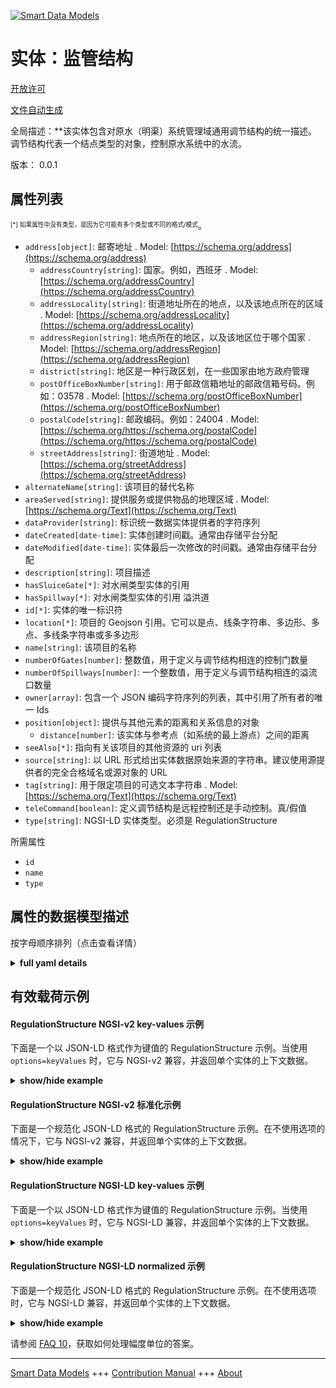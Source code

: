 <!-- 10-Header -->    
[![Smart Data Models](https://smartdatamodels.org/wp-content/uploads/2022/01/SmartDataModels_logo.png "Logo")](https://smartdatamodels.org)    
实体：监管结构    
=======<!-- /10-Header -->    
<!-- 15-License -->    
[开放许可](https://github.com/smart-data-models//dataModel.OpenChannelManagement/blob/master/RegulationStructure/LICENSE.md)    
[文件自动生成](https://docs.google.com/presentation/d/e/2PACX-1vTs-Ng5dIAwkg91oTTUdt8ua7woBXhPnwavZ0FxgR8BsAI_Ek3C5q97Nd94HS8KhP-r_quD4H0fgyt3/pub?start=false&loop=false&delayms=3000#slide=id.gb715ace035_0_60)    
<!-- /15-License -->    
<!-- 20-Description -->    
全局描述：**该实体包含对原水（明渠）系统管理域通用调节结构的统一描述。调节结构代表一个结点类型的对象，控制原水系统中的水流。    
版本： 0.0.1    
<!-- /20-Description -->    
<!-- 30-PropertiesList -->    
## 属性列表    
<sup><sub>[*] 如果属性中没有类型，是因为它可能有多个类型或不同的格式/模式</sub></sup>。    
- `address[object]`: 邮寄地址  . Model: [https://schema.org/address](https://schema.org/address)	- `addressCountry[string]`: 国家。例如，西班牙  . Model: [https://schema.org/addressCountry](https://schema.org/addressCountry)    
	- `addressLocality[string]`: 街道地址所在的地点，以及该地点所在的区域  . Model: [https://schema.org/addressLocality](https://schema.org/addressLocality)    
	- `addressRegion[string]`: 地点所在的地区，以及该地区位于哪个国家  . Model: [https://schema.org/addressRegion](https://schema.org/addressRegion)    
	- `district[string]`: 地区是一种行政区划，在一些国家由地方政府管理      
	- `postOfficeBoxNumber[string]`: 用于邮政信箱地址的邮政信箱号码。例如：03578  . Model: [https://schema.org/postOfficeBoxNumber](https://schema.org/postOfficeBoxNumber)    
	- `postalCode[string]`: 邮政编码。例如：24004  . Model: [https://schema.org/https://schema.org/postalCode](https://schema.org/https://schema.org/postalCode)    
	- `streetAddress[string]`: 街道地址  . Model: [https://schema.org/streetAddress](https://schema.org/streetAddress)    
- `alternateName[string]`: 该项目的替代名称  - `areaServed[string]`: 提供服务或提供物品的地理区域  . Model: [https://schema.org/Text](https://schema.org/Text)- `dataProvider[string]`: 标识统一数据实体提供者的字符序列  - `dateCreated[date-time]`: 实体创建时间戳。通常由存储平台分配  - `dateModified[date-time]`: 实体最后一次修改的时间戳。通常由存储平台分配  - `description[string]`: 项目描述  - `hasSluiceGate[*]`: 对水闸类型实体的引用  - `hasSpillway[*]`: 对水闸类型实体的引用 溢洪道  - `id[*]`: 实体的唯一标识符  - `location[*]`: 项目的 Geojson 引用。它可以是点、线条字符串、多边形、多点、多线条字符串或多多边形  - `name[string]`: 该项目的名称  - `numberOfGates[number]`: 整数值，用于定义与调节结构相连的控制门数量  - `numberOfSpillways[number]`: 一个整数值，用于定义与调节结构相连的溢流口数量  - `owner[array]`: 包含一个 JSON 编码字符序列的列表，其中引用了所有者的唯一 Ids  - `position[object]`: 提供与其他元素的距离和关系信息的对象  	- `distance[number]`: 该实体与参考点（如系统的最上游点）之间的距离      
- `seeAlso[*]`: 指向有关该项目的其他资源的 uri 列表  - `source[string]`: 以 URL 形式给出实体数据原始来源的字符串。建议使用源提供者的完全合格域名或源对象的 URL  - `tag[string]`: 用于限定项目的可选文本字符串  . Model: [https://schema.org/Text](https://schema.org/Text)- `teleCommand[boolean]`: 定义调节结构是远程控制还是手动控制。真/假值  - `type[string]`: NGSI-LD 实体类型。必须是 RegulationStructure  <!-- /30-PropertiesList -->    
<!-- 35-RequiredProperties -->    
所需属性    
- `id`  - `name`  - `type`  <!-- /35-RequiredProperties -->    
<!-- 40-RequiredProperties -->    
<!-- /40-RequiredProperties -->    
<!-- 50-DataModelHeader -->    
## 属性的数据模型描述    
按字母顺序排列（点击查看详情）    
<!-- /50-DataModelHeader -->    
<!-- 60-ModelYaml -->    
<details><summary><strong>full yaml details</strong></summary>      
```yaml    
RegulationStructure:      
  description: 'This entity contains a harmonised description of a generic Regulation Structure made for Raw-Water (Open Channels) System Management domain. Regulation structure represents a junction-type object, controlling the water flow in the raw-water system.'      
  properties:      
    address:      
      description: The mailing address      
      properties:      
        addressCountry:      
          description: 'The country. For example, Spain'      
          type: string      
          x-ngsi:      
            model: https://schema.org/addressCountry      
            type: Property      
        addressLocality:      
          description: 'The locality in which the street address is, and which is in the region'      
          type: string      
          x-ngsi:      
            model: https://schema.org/addressLocality      
            type: Property      
        addressRegion:      
          description: 'The region in which the locality is, and which is in the country'      
          type: string      
          x-ngsi:      
            model: https://schema.org/addressRegion      
            type: Property      
        district:      
          description: 'A district is a type of administrative division that, in some countries, is managed by the local government'      
          type: string      
          x-ngsi:      
            type: Property      
        postOfficeBoxNumber:      
          description: 'The post office box number for PO box addresses. For example, 03578'      
          type: string      
          x-ngsi:      
            model: https://schema.org/postOfficeBoxNumber      
            type: Property      
        postalCode:      
          description: 'The postal code. For example, 24004'      
          type: string      
          x-ngsi:      
            model: https://schema.org/https://schema.org/postalCode      
            type: Property      
        streetAddress:      
          description: The street address      
          type: string      
          x-ngsi:      
            model: https://schema.org/streetAddress      
            type: Property      
        streetNr:      
          description: Number identifying a specific property on a public street      
          type: string      
          x-ngsi:      
            type: Property      
      type: object      
      x-ngsi:      
        model: https://schema.org/address      
        type: Property      
    alternateName:      
      description: An alternative name for this item      
      type: string      
      x-ngsi:      
        type: Property      
    areaServed:      
      description: The geographic area where a service or offered item is provided      
      type: string      
      x-ngsi:      
        model: https://schema.org/Text      
        type: Property      
    dataProvider:      
      description: A sequence of characters identifying the provider of the harmonised data entity      
      type: string      
      x-ngsi:      
        type: Property      
    dateCreated:      
      description: Entity creation timestamp. This will usually be allocated by the storage platform      
      format: date-time      
      type: string      
      x-ngsi:      
        type: Property      
    dateModified:      
      description: Timestamp of the last modification of the entity. This will usually be allocated by the storage platform      
      format: date-time      
      type: string      
      x-ngsi:      
        type: Property      
    description:      
      description: A description of this item      
      type: string      
      x-ngsi:      
        type: Property      
    hasSluiceGate:      
      anyOf:      
        - description: Identifier format of any NGSI entity      
          maxLength: 256      
          minLength: 1      
          pattern: ^[\w\-\.\{\}\$\+\*\[\]`|~^@!,:\\]+$      
          type: string      
          x-ngsi:      
            type: Property      
        - description: Identifier format of any NGSI entity      
          format: uri      
          type: string      
          x-ngsi:      
            type: Property      
      description: Reference to an entity of type Sluice gate      
      x-ngsi:      
        type: Relationship      
    hasSpillway:      
      anyOf:      
        - description: Identifier format of any NGSI entity      
          maxLength: 256      
          minLength: 1      
          pattern: ^[\w\-\.\{\}\$\+\*\[\]`|~^@!,:\\]+$      
          type: string      
          x-ngsi:      
            type: Property      
        - description: Identifier format of any NGSI entity      
          format: uri      
          type: string      
          x-ngsi:      
            type: Property      
      description: Reference to an entity of type Sluice gate Spillway      
      x-ngsi:      
        type: Relationship      
    id:      
      anyOf:      
        - description: Identifier format of any NGSI entity      
          maxLength: 256      
          minLength: 1      
          pattern: ^[\w\-\.\{\}\$\+\*\[\]`|~^@!,:\\]+$      
          type: string      
          x-ngsi:      
            type: Property      
        - description: Identifier format of any NGSI entity      
          format: uri      
          type: string      
          x-ngsi:      
            type: Property      
      description: Unique identifier of the entity      
      x-ngsi:      
        type: Property      
    location:      
      description: 'Geojson reference to the item. It can be Point, LineString, Polygon, MultiPoint, MultiLineString or MultiPolygon'      
      oneOf:      
        - description: Geojson reference to the item. Point      
          properties:      
            bbox:      
              items:      
                type: number      
              minItems: 4      
              type: array      
            coordinates:      
              items:      
                type: number      
              minItems: 2      
              type: array      
            type:      
              enum:      
                - Point      
              type: string      
          required:      
            - type      
            - coordinates      
          title: GeoJSON Point      
          type: object      
          x-ngsi:      
            type: GeoProperty      
        - description: Geojson reference to the item. LineString      
          properties:      
            bbox:      
              items:      
                type: number      
              minItems: 4      
              type: array      
            coordinates:      
              items:      
                items:      
                  type: number      
                minItems: 2      
                type: array      
              minItems: 2      
              type: array      
            type:      
              enum:      
                - LineString      
              type: string      
          required:      
            - type      
            - coordinates      
          title: GeoJSON LineString      
          type: object      
          x-ngsi:      
            type: GeoProperty      
        - description: Geojson reference to the item. Polygon      
          properties:      
            bbox:      
              items:      
                type: number      
              minItems: 4      
              type: array      
            coordinates:      
              items:      
                items:      
                  items:      
                    type: number      
                  minItems: 2      
                  type: array      
                minItems: 4      
                type: array      
              type: array      
            type:      
              enum:      
                - Polygon      
              type: string      
          required:      
            - type      
            - coordinates      
          title: GeoJSON Polygon      
          type: object      
          x-ngsi:      
            type: GeoProperty      
        - description: Geojson reference to the item. MultiPoint      
          properties:      
            bbox:      
              items:      
                type: number      
              minItems: 4      
              type: array      
            coordinates:      
              items:      
                items:      
                  type: number      
                minItems: 2      
                type: array      
              type: array      
            type:      
              enum:      
                - MultiPoint      
              type: string      
          required:      
            - type      
            - coordinates      
          title: GeoJSON MultiPoint      
          type: object      
          x-ngsi:      
            type: GeoProperty      
        - description: Geojson reference to the item. MultiLineString      
          properties:      
            bbox:      
              items:      
                type: number      
              minItems: 4      
              type: array      
            coordinates:      
              items:      
                items:      
                  items:      
                    type: number      
                  minItems: 2      
                  type: array      
                minItems: 2      
                type: array      
              type: array      
            type:      
              enum:      
                - MultiLineString      
              type: string      
          required:      
            - type      
            - coordinates      
          title: GeoJSON MultiLineString      
          type: object      
          x-ngsi:      
            type: GeoProperty      
        - description: Geojson reference to the item. MultiLineString      
          properties:      
            bbox:      
              items:      
                type: number      
              minItems: 4      
              type: array      
            coordinates:      
              items:      
                items:      
                  items:      
                    items:      
                      type: number      
                    minItems: 2      
                    type: array      
                  minItems: 4      
                  type: array      
                type: array      
              type: array      
            type:      
              enum:      
                - MultiPolygon      
              type: string      
          required:      
            - type      
            - coordinates      
          title: GeoJSON MultiPolygon      
          type: object      
          x-ngsi:      
            type: GeoProperty      
      x-ngsi:      
        type: GeoProperty      
    name:      
      description: The name of this item      
      type: string      
      x-ngsi:      
        type: Property      
    numberOfGates:      
      description: An integer value defining the number of control gates attached to the regulation structure      
      minimum: 0      
      type: number      
      x-ngsi:      
        type: Property      
    numberOfSpillways:      
      description: An integer value defining the number of spillways attached to the regulation structure      
      minimum: 0      
      type: number      
      x-ngsi:      
        type: Property      
    owner:      
      description: A List containing a JSON encoded sequence of characters referencing the unique Ids of the owner(s)      
      items:      
        anyOf:      
          - description: Identifier format of any NGSI entity      
            maxLength: 256      
            minLength: 1      
            pattern: ^[\w\-\.\{\}\$\+\*\[\]`|~^@!,:\\]+$      
            type: string      
            x-ngsi:      
              type: Property      
          - description: Identifier format of any NGSI entity      
            format: uri      
            type: string      
            x-ngsi:      
              type: Property      
        description: Unique identifier of the entity      
        x-ngsi:      
          type: Property      
      type: array      
      x-ngsi:      
        type: Property      
    position:      
      description: Object providing information about the distance with the rest of the elements and a relationship with them      
      properties:      
        distance:      
          description: 'The distance between this Entity and a reference point (e.g., the most upstream point of the system)'      
          type: number      
          x-ngsi:      
            type: Property      
            units: 'Km '      
        refPoint:      
          anyOf:      
            - description: Identifier format of any NGSI entity      
              maxLength: 256      
              minLength: 1      
              pattern: ^[\w\-\.\{\}\$\+\*\[\]`|~^@!,:\\]+$      
              type: string      
              x-ngsi:      
                type: Property      
            - description: Identifier format of any NGSI entity      
              format: uri      
              type: string      
              x-ngsi:      
                type: Property      
          description: The reference point distance is measured from      
          x-ngsi:      
            type: Relationship      
      type: object      
      x-ngsi:      
        type: Property      
    seeAlso:      
      description: list of uri pointing to additional resources about the item      
      oneOf:      
        - items:      
            format: uri      
            type: string      
          minItems: 1      
          type: array      
        - format: uri      
          type: string      
      x-ngsi:      
        type: Property      
    source:      
      description: 'A sequence of characters giving the original source of the entity data as a URL. Recommended to be the fully qualified domain name of the source provider, or the URL to the source object'      
      type: string      
      x-ngsi:      
        type: Property      
    tag:      
      description: An optional text string used to qualify an item      
      type: string      
      x-ngsi:      
        model: https://schema.org/Text      
        type: Property      
    teleCommand:      
      description: Define whether the regulation structure is controlled remotely or manually. True/False value      
      type: boolean      
      x-ngsi:      
        type: Property      
    type:      
      description: NGSI-LD Entity Type. It has to be RegulationStructure      
      enum:      
        - RegulationStructure      
      type: string      
      x-ngsi:      
        type: Property      
  required:      
    - id      
    - type      
    - name      
  type: object      
  x-derived-from: ""      
  x-disclaimer: 'Redistribution and use in source and binary forms, with or without modification, are permitted  provided that the license conditions are met. Copyleft (c) 2022 Contributors to Smart Data Models Program'      
  x-license-url: https://github.com/smart-data-models/dataModel.OpenChannelManagement/blob/master/RegulationStructure/LICENSE.md      
  x-model-schema: https://smart-data-models.github.io/data-models.OpenChannelManagement/RegulationStructure/schema.json      
  x-model-tags: FIWARE4WATER      
  x-version: 0.0.1      
```    
</details>      
<!-- /60-ModelYaml -->    
<!-- 70-MiddleNotes -->    
<!-- /70-MiddleNotes -->    
<!-- 80-Examples -->    
## 有效载荷示例    
#### RegulationStructure NGSI-v2 key-values 示例    
下面是一个以 JSON-LD 格式作为键值的 RegulationStructure 示例。当使用 `options=keyValues` 时，它与 NGSI-v2 兼容，并返回单个实体的上下文数据。    
<details><summary><strong>show/hide example</strong></summary>      
```json  
{  
  "id": "urn:ngsi-ld:RegulationStructure:id:IXHN:40075061",  
  "type": "RegulationStructure",  
  "location": {  
    "type": "Point",  
    "coordinates": [  
      -72.3447045,  
      44.679442  
    ]  
  },  
  "address": {  
    "streetAddress": "",  
    "addressLocality": "",  
    "addressRegion": "",  
    "addressCountry": "",  
    "postalCode": "",  
    "postOfficeBoxNumber": "",  
    "areaServed": ""  
  },  
  "areaServed": "",  
  "dateCreated": "1986-07-26T02:43:28Z",  
  "dateModified": "2021-03-21T17:56:26Z",  
  "source": "",  
  "name": "RS01",  
  "alternateName": "RS01 Thivae",  
  "description": "Regulation Structure Thivae",  
  "dataProvider": "EYDAP",  
  "owner": [  
    "urn:ngsi-ld:RegulationStructure:items:ASWJ:21246595",  
    "urn:ngsi-ld:RegulationStructure:items:NHFZ:56673870"  
  ],  
  "seeAlso": [  
    "urn:ngsi-ld:RegulationStructure:items:PLEL:78574823",  
    "urn:ngsi-ld:RegulationStructure:items:IZVF:62633698"  
  ],  
  "tag": "",  
  "numberOfGates": 1,  
  "numberOfSpillways": 1,  
  "teleCommand": true,  
  "hasSluiceGate": "urn:ngsi-ld:RegulationStructure:hasSluiceGate:JXFD:60487647",  
  "hasSpillway": "urn:ngsi-ld:RegulationStructure:hasSpillway:CBWI:21948924",  
  "position": {  
    "distance": 160.6,  
    "refPoint": "urn:ngsi-ld:RegulationStructure:refPoint:JXFD:60487647"  
  }  
}  
```  
</details>    
#### RegulationStructure NGSI-v2 标准化示例    
下面是一个规范化 JSON-LD 格式的 RegulationStructure 示例。在不使用选项的情况下，它与 NGSI-v2 兼容，并返回单个实体的上下文数据。    
<details><summary><strong>show/hide example</strong></summary>      
```json  
{  
  "id": "urn:ngsi-ld:RegulationStructure:id:IXHN:40075061",  
  "type": "RegulationStructure",  
  "location": {  
    "type": "geo:json",  
    "value": {  
      "type": "Point",  
      "coordinates": [  
        -72.3447045,  
        44.679442  
      ]  
    }  
  },  
  "address": {  
    "type": "StructuredValue",  
    "value": {  
      "streetAddress": "",  
      "addressLocality": "",  
      "addressRegion": "",  
      "addressCountry": "",  
      "postalCode": "",  
      "postOfficeBoxNumber": "",  
      "areaServed": ""  
    }  
  },  
  "areaServed": {  
    "type": "Text",  
    "value": ""  
  },  
  "dateCreated": {  
    "type": "DateTime",  
    "value": "1986-07-26T02:43:28Z"  
  },  
  "dateModified": {  
    "type": "DateTime",  
    "value": "2021-03-21T17:56:26Z"  
  },  
  "source": {  
    "type": "Text",  
    "value": ""  
  },  
  "name": {  
    "type": "Text",  
    "value": "RS01"  
  },  
  "alternateName": {  
    "type": "Text",  
    "value": "RS01 Thivae"  
  },  
  "description": {  
    "type": "Text",  
    "value": "Regulation Structure Thivae"  
  },  
  "dataProvider": {  
    "type": "Text",  
    "value": "EYDAP"  
  },  
  "owner": {  
    "type": "StructuredValue",  
    "value": [  
      "urn:ngsi-ld:RegulationStructure:items:ASWJ:21246595",  
      "urn:ngsi-ld:RegulationStructure:items:NHFZ:56673870"  
    ]  
  },  
  "seeAlso": {  
    "type": "StructuredValue",  
    "value": [  
      "urn:ngsi-ld:RegulationStructure:items:PLEL:78574823",  
      "urn:ngsi-ld:RegulationStructure:items:IZVF:62633698"  
    ]  
  },  
  "tag": {  
    "type": "Text",  
    "value": ""  
  },  
  "numberOfGates": {  
    "type": "Boolean",  
    "value": true  
  },  
  "numberOfSpillways": {  
    "type": "Boolean",  
    "value": true  
  },  
  "teleCommand": {  
    "type": "Boolean",  
    "value": true  
  },  
  "hasSluiceGate": {  
    "type": "Text",  
    "value": "urn:ngsi-ld:RegulationStructure:hasSluiceGate:JXFD:60487647"  
  },  
  "hasSpillway": {  
    "type": "Text",  
    "value": "urn:ngsi-ld:RegulationStructure:hasSpillway:CBWI:21948924"  
  },  
  "position": {  
    "type": "StructuredValue",  
    "value": {  
      "distance": 160.6,  
      "refPoint": "urn:ngsi-ld:RegulationStructure:refPoint:JXFD:60487647"  
    }  
  }  
}  
```  
</details>    
#### RegulationStructure NGSI-LD key-values 示例    
下面是一个以 JSON-LD 格式作为键值的 RegulationStructure 示例。当使用 `options=keyValues` 时，它与 NGSI-LD 兼容，并返回单个实体的上下文数据。    
<details><summary><strong>show/hide example</strong></summary>      
```json  
{  
  "id": "urn:ngsi-ld:RegulationStructure:id:IXHN:40075061",  
  "type": "RegulationStructure",  
  "address": {  
    "streetAddress": "",  
    "addressLocality": "",  
    "addressRegion": "",  
    "addressCountry": "",  
    "postalCode": "",  
    "postOfficeBoxNumber": "",  
    "areaServed": ""  
  },  
  "alternateName": "RS01 Thivae",  
  "areaServed": "",  
  "dataProvider": "EYDAP",  
  "dateCreated": "1986-07-26T02:43:28Z",  
  "dateModified": "2021-03-21T17:56:26Z",  
  "description": "Regulation Structure Thivae",  
  "hasSluiceGate": "urn:ngsi-ld:RegulationStructure:hasSluiceGate:JXFD:60487647",  
  "hasSpillway": "urn:ngsi-ld:RegulationStructure:hasSpillway:CBWI:21948924",  
  "location": {  
    "type": "Point",  
    "coordinates": [  
      -72.3447045,  
      44.679442  
    ]  
  },  
  "name": "RS01",  
  "numberOfGates": 1,  
  "numberOfSpillways": 1,  
  "owner": [  
    "urn:ngsi-ld:RegulationStructure:items:ASWJ:21246595",  
    "urn:ngsi-ld:RegulationStructure:items:NHFZ:56673870"  
  ],  
  "position": {  
    "distance": 160.6,  
    "refPoint": "urn:ngsi-ld:RegulationStructure:refPoint:JXFD:60487647"  
  },  
  "seeAlso": [  
    "urn:ngsi-ld:RegulationStructure:items:PLEL:78574823",  
    "urn:ngsi-ld:RegulationStructure:items:IZVF:62633698"  
  ],  
  "source": "",  
  "tag": "",  
  "teleCommand": true,  
  "@context": [  
    "https://raw.githubusercontent.com/smart-data-models/dataModel.OpenChannelManagement/master/context.jsonld"  
  ]  
}  
```  
</details>    
#### RegulationStructure NGSI-LD normalized 示例    
下面是一个规范化 JSON-LD 格式的 RegulationStructure 示例。在不使用选项时，它与 NGSI-LD 兼容，并返回单个实体的上下文数据。    
<details><summary><strong>show/hide example</strong></summary>      
```json  
{  
    "id": "urn:ngsi-ld:RegulationStructure:id:IXHN:40075061",  
    "type": "RegulationStructure",  
    "address": {  
        "type": "Property",  
        "value": {  
            "streetAddress": "",  
            "addressLocality": "",  
            "addressRegion": "",  
            "addressCountry": "",  
            "postalCode": "",  
            "postOfficeBoxNumber": "",  
            "areaServed": ""  
        }  
    },  
    "alternateName": {  
        "type": "Property",  
        "value": "RS01 Thivae"  
    },  
    "areaServed": {  
        "type": "Property",  
        "value": ""  
    },  
    "dataProvider": {  
        "type": "Property",  
        "value": "EYDAP"  
    },  
    "dateCreated": {  
        "type": "Property",  
        "value": {  
            "@type": "DateTime",  
            "@value": "1986-07-26T02:43:28Z"  
        }  
    },  
    "dateModified": {  
        "type": "Property",  
        "value": {  
            "@type": "DateTime",  
            "@value": "2021-03-21T17:56:26Z"  
        }  
    },  
    "description": {  
        "type": "Property",  
        "value": "Regulation Structure Thivae"  
    },  
    "hasSluiceGate": {  
        "type": "Relationship",  
        "object": "urn:ngsi-ld:RegulationStructure:hasSluiceGate:JXFD:60487647"  
    },  
    "hasSpillway": {  
        "type": "Relationship",  
        "object": "urn:ngsi-ld:RegulationStructure:hasSpillway:CBWI:21948924"  
    },  
    "location": {  
        "type": "GeoProperty",  
        "value": {  
            "type": "Point",  
            "coordinates": [  
                -72.3447045,  
                44.679442  
            ]  
        }  
    },  
    "name": {  
        "type": "Property",  
        "value": "RS01"  
    },  
    "numberOfGates": {  
        "type": "Property",  
        "value": 1  
    },  
    "numberOfSpillways": {  
        "type": "Property",  
        "value": 1  
    },  
    "owner": {  
        "type": "Property",  
        "value": [  
            "urn:ngsi-ld:RegulationStructure:items:ASWJ:21246595",  
            "urn:ngsi-ld:RegulationStructure:items:NHFZ:56673870"  
        ]  
    },  
    "position": {  
        "type": "Property",  
        "value": {  
            "distance": 160.6,  
            "refPoint": "urn:ngsi-ld:RegulationStructure:refPoint:JXFD:60487647"  
        }  
    },  
    "seeAlso": {  
        "type": "Property",  
        "value": [  
            "urn:ngsi-ld:RegulationStructure:items:PLEL:78574823",  
            "urn:ngsi-ld:RegulationStructure:items:IZVF:62633698"  
        ]  
    },  
    "source": {  
        "type": "Property",  
        "value": ""  
    },  
    "tag": {  
        "type": "Property",  
        "value": ""  
    },  
    "teleCommand": {  
        "type": "Property",  
        "value": true  
    },  
    "@context": [  
        "https://raw.githubusercontent.com/smart-data-models/dataModel.OpenChannelManagement/master/context.jsonld"  
    ]  
}  
```  
</details><!-- /80-Examples -->    
<!-- 90-FooterNotes -->    
<!-- /90-FooterNotes -->    
<!-- 95-Units -->    
请参阅 [FAQ 10](https://smartdatamodels.org/index.php/faqs/)，获取如何处理幅度单位的答案。    
<!-- /95-Units -->    
<!-- 97-LastFooter -->    
---    
[Smart Data Models](https://smartdatamodels.org) +++ [Contribution Manual](https://bit.ly/contribution_manual) +++ [About](https://bit.ly/Introduction_SDM)<!-- /97-LastFooter -->    
